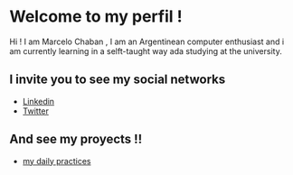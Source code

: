 <!-- HEADINGS -->
# Welcome to my perfil !
Hi ! I am Marcelo Chaban  , I am  an Argentinean computer enthusiast and i am currently learning in a selft-taught way ada studying at the university.

## I invite you to see my social networks 
* [Linkedin](https://www.linkedin.com/in/marcelochaban/ "My linkedin!!")
* [Twitter](https://www.linkedin.com/in/marcelochaban/ "My Twitter!!")
## And see my proyects !!
* [my daily practices](https://github.com/marcelochaban/Practicas "check them!!")

<!--
**marcelochaban/marcelochaban** is a ✨ _special_ ✨ repository because its `README.md` (this file) appears on your GitHub profile.

Here are some ideas to get you started:

- 🔭 I’m currently working on ... hi there holaes
- 🌱 I’m currently learning ...
- 👯 I’m looking to collaborate on ...
- 🤔 I’m looking for help with ...
- 💬 Ask me about ...
- 📫 How to reach me: ...
- 😄 Pronouns: ...
- ⚡ Fun fact: ...
-->
